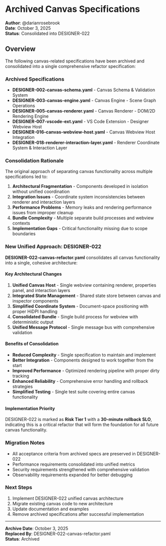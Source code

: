 # Archived Canvas Specifications

**Author**: @darianrosebrook  
**Date**: October 3, 2025  
**Status**: Consolidated into DESIGNER-022

## Overview

The following canvas-related specifications have been archived and consolidated into a single comprehensive refactor specification:

### Archived Specifications

- **DESIGNER-002-canvas-schema.yaml** - Canvas Schema & Validation System
- **DESIGNER-003-canvas-engine.yaml** - Canvas Engine - Scene Graph Operations  
- **DESIGNER-005-canvas-renderer.yaml** - Canvas Renderer - DOM/2D Rendering Engine
- **DESIGNER-007-vscode-ext.yaml** - VS Code Extension - Designer Webview Host
- **DESIGNER-016-canvas-webview-host.yaml** - Canvas Webview Host Integration
- **DESIGNER-018-renderer-interaction-layer.yaml** - Renderer Coordinate System & Interaction Layer

### Consolidation Rationale

The original approach of separating canvas functionality across multiple specifications led to:

1. **Architectural Fragmentation** - Components developed in isolation without unified coordination
2. **Integration Issues** - Coordinate system inconsistencies between renderer and interaction layers
3. **Performance Problems** - Memory leaks and rendering performance issues from improper cleanup
4. **Bundle Complexity** - Multiple separate build processes and webview contexts
5. **Implementation Gaps** - Critical functionality missing due to scope boundaries

### New Unified Approach: DESIGNER-022

**DESIGNER-022-canvas-refactor.yaml** consolidates all canvas functionality into a single, cohesive architecture:

#### Key Architectural Changes

1. **Unified Canvas Host** - Single webview containing renderer, properties panel, and interaction layers
2. **Integrated State Management** - Shared state store between canvas and inspector components
3. **Simplified Coordinate System** - Document-space positioning with proper HiDPI handling
4. **Consolidated Bundle** - Single build process for webview with deterministic output
5. **Unified Message Protocol** - Single message bus with comprehensive validation

#### Benefits of Consolidation

- **Reduced Complexity** - Single specification to maintain and implement
- **Better Integration** - Components designed to work together from the start
- **Improved Performance** - Optimized rendering pipeline with proper dirty tracking
- **Enhanced Reliability** - Comprehensive error handling and rollback strategies
- **Simplified Testing** - Single test suite covering entire canvas functionality

#### Implementation Priority

DESIGNER-022 is marked as **Risk Tier 1** with a **30-minute rollback SLO**, indicating this is a critical refactor that will form the foundation for all future canvas functionality.

### Migration Notes

- All acceptance criteria from archived specs are preserved in DESIGNER-022
- Performance requirements consolidated into unified metrics
- Security requirements strengthened with comprehensive validation
- Observability requirements expanded for better debugging

### Next Steps

1. Implement DESIGNER-022 unified canvas architecture
2. Migrate existing canvas code to new architecture
3. Update documentation and examples
4. Remove archived specifications after successful implementation

---

**Archive Date**: October 3, 2025  
**Replaced By**: DESIGNER-022-canvas-refactor.yaml  
**Status**: Archived
